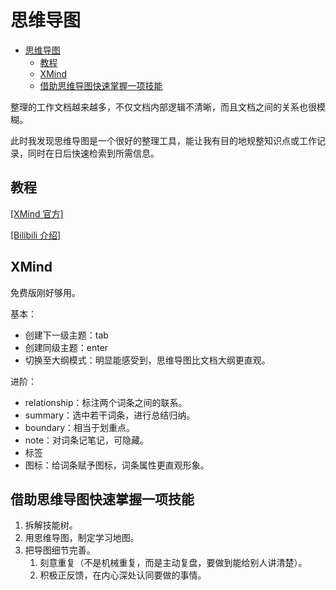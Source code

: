 # 思维导图

- [思维导图](#思维导图)
  - [教程](#教程)
  - [XMind](#xmind)
  - [借助思维导图快速掌握一项技能](#借助思维导图快速掌握一项技能)

整理的工作文档越来越多，不仅文档内部逻辑不清晰，而且文档之间的关系也很模糊。

此时我发现思维导图是一个很好的整理工具，能让我有目的地规整知识点或工作记录，同时在日后快速检索到所需信息。

## 教程

[[XMind 官方]](https://www.xmind.net/user-guide/xmind/)

[[Bilibili 介绍]](https://www.bilibili.com/video/BV1tL4y1W7Ev?p=1)

## XMind

免费版刚好够用。

基本：

- 创建下一级主题：tab
- 创建同级主题：enter
- 切换至大纲模式：明显能感受到，思维导图比文档大纲更直观。

进阶：

- relationship：标注两个词条之间的联系。
- summary：选中若干词条，进行总结归纳。
- boundary：相当于划重点。
- note：对词条记笔记，可隐藏。
- 标签
- 图标：给词条赋予图标，词条属性更直观形象。

## 借助思维导图快速掌握一项技能

1. 拆解技能树。
2. 用思维导图，制定学习地图。
3. 把导图细节完善。
   1. 刻意重复（不是机械重复，而是主动复盘，要做到能给别人讲清楚）。
   2. 积极正反馈，在内心深处认同要做的事情。
